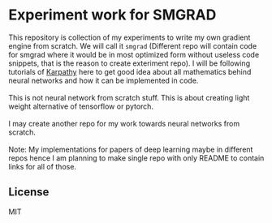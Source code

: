 # Experiment work for SMGRAD

This repository is collection of my experiments to write my own gradient engine from scratch. We will call it `smgrad` (Different repo will contain code for smgrad where it would be in most optimized form without useless code snippets, that is the reason to create exteriment repo). I will be following tutorials of [Karpathy](https://twitter.com/karpathy) here to get good idea about all mathematics behind neural networks and how it can be implemented in code.
<br><br>
This is not neural network from scratch stuff. This is about creating light weight alternative of tensorflow or pytorch.
<br><br>
I may create another repo for my work towards neural networks from scratch.
<br><br>
Note: My implementations for papers of deep learning maybe in different repos hence I am planning to make single repo with only README to contain links for all of those.

## License

MIT
